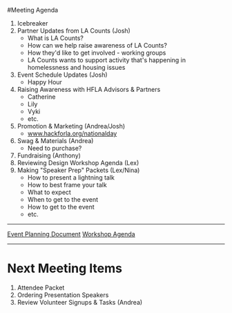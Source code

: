 #Meeting Agenda
1. Icebreaker
1. Partner Updates from LA Counts (Josh)
	* What is LA Counts?
	* How can we help raise awareness of LA Counts?
	* How they'd like to get involved - working groups
	* LA Counts wants to support activity that's happening in homelessness and housing issues
1. Event Schedule Updates (Josh)
	* Happy Hour
1. Raising Awareness with HFLA Advisors & Partners
	* Catherine
	* Lily
	* Vyki
	* etc.
1. Promotion & Marketing (Andrea/Josh)
	* www.hackforla.org/nationalday
1. Swag & Materials (Andrea)
	* Need to purchase?
1. Fundraising (Anthony)
1. Reviewing Design Workshop Agenda (Lex)
1. Making "Speaker Prep" Packets (Lex/Nina)
	* How to present a lightning talk
	* How to best frame your talk
	* What to expect
	* When to get to the event
	* How to get to the event
	* etc.

-----
[Event Planning Document](https://docs.google.com/document/d/1-VFS6JzLtSH5MCPX5PGGjH8Swg9GqKD2VvgFhzNTWNk/edit?ts=5b57609d)
[Workshop Agenda](https://drive.google.com/open?id=1-kDVWvUh01_EvlWkPD-LFB8FpJpTznnAHumP58vVSNI)

-----
# Next Meeting Items
1. Attendee Packet
1. Ordering Presentation Speakers
1. Review Volunteer Signups & Tasks (Andrea)
